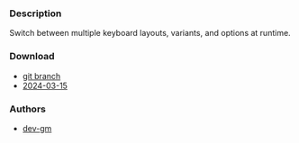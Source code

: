 ### Description
Switch between multiple keyboard layouts, variants, and options at runtime.

### Download
- [git branch](https://codeberg.org/dev-gm/dwl/src/branch/togglekblayoutandoptions)
- [2024-03-15](https://codeberg.org/dwl/dwl-patches/raw/branch/main/patches/togglekblayoutandoptions/togglekblayoutandoptions.patch)

### Authors
- [dev-gm](https://codeberg.org/dev-gm)